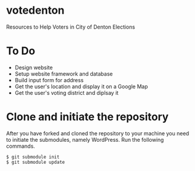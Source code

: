 votedenton
==========

Resources to Help Voters in City of Denton Elections 

# To Do

* Design website
* Setup website framework and database
* Build input form for address
* Get the user's location and display it on a Google Map
* Get the user's voting district and diplsay it

# Clone and initiate the repository

After you have forked and cloned the repository to your machine you need to initiate the submodules, namely WordPress. Run the following commands.

	$ git submodule init
	$ git submodule update